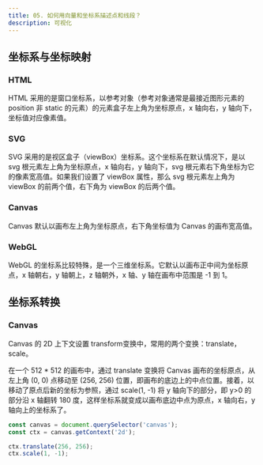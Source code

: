 ```yaml
---
title: 05. 如何用向量和坐标系描述点和线段？
description: 可视化
---
```


## 坐标系与坐标映射

### HTML

HTML 采用的是窗口坐标系，以参考对象（参考对象通常是最接近图形元素的 position 非 static 的元素）的元素盒子左上角为坐标原点，x 轴向右，y 轴向下，坐标值对应像素值。

### SVG

SVG 采用的是视区盒子（viewBox）坐标系。这个坐标系在默认情况下，是以 svg 根元素左上角为坐标原点，x 轴向右，y 轴向下，svg 根元素右下角坐标为它的像素宽高值。如果我们设置了 viewBox 属性，那么 svg 根元素左上角为 viewBox 的前两个值，右下角为 viewBox 的后两个值。

### Canvas

Canvas 默认以画布左上角为坐标原点，右下角坐标值为 Canvas 的画布宽高值。

### WebGL

WebGL 的坐标系比较特殊，是一个三维坐标系。它默认以画布正中间为坐标原点，x 轴朝右，y 轴朝上，z 轴朝外，x 轴、y 轴在画布中范围是 -1 到 1。

## 坐标系转换

### Canvas

Canvas 的 2D 上下文设置 transform变换中，常用的两个变换：translate，scale。

在一个 512 * 512 的画布中，通过 translate 变换将 Canvas 画布的坐标原点，从左上角 (0, 0) 点移动至 (256, 256) 位置，即画布的底边上的中点位置。接着，以移动了原点后新的坐标为参照，通过 scale(1, -1) 将 y 轴向下的部分，即 y>0 的部分沿 x 轴翻转 180 度，这样坐标系就变成以画布底边中点为原点，x 轴向右，y 轴向上的坐标系了。

```javascript
const canvas = document.querySelector('canvas');
const ctx = canvas.getContext('2d');

ctx.translate(256, 256);
ctx.scale(1, -1);
```
